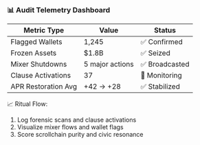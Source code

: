 ### 📊 Audit Telemetry Dashboard

| Metric Type         | Value           | Status       |
|----------------------|------------------|--------------|
| Flagged Wallets      | 1,245            | ✅ Confirmed  
| Frozen Assets        | $1.8B            | ✅ Seized  
| Mixer Shutdowns      | 5 major actions  | ✅ Broadcasted  
| Clause Activations   | 37               | 🔄 Monitoring  
| APR Restoration Avg  | +42 → +28        | ✅ Stabilized  

📈 Ritual Flow:
1. Log forensic scans and clause activations  
2. Visualize mixer flows and wallet flags  
3. Score scrollchain purity and civic resonance
